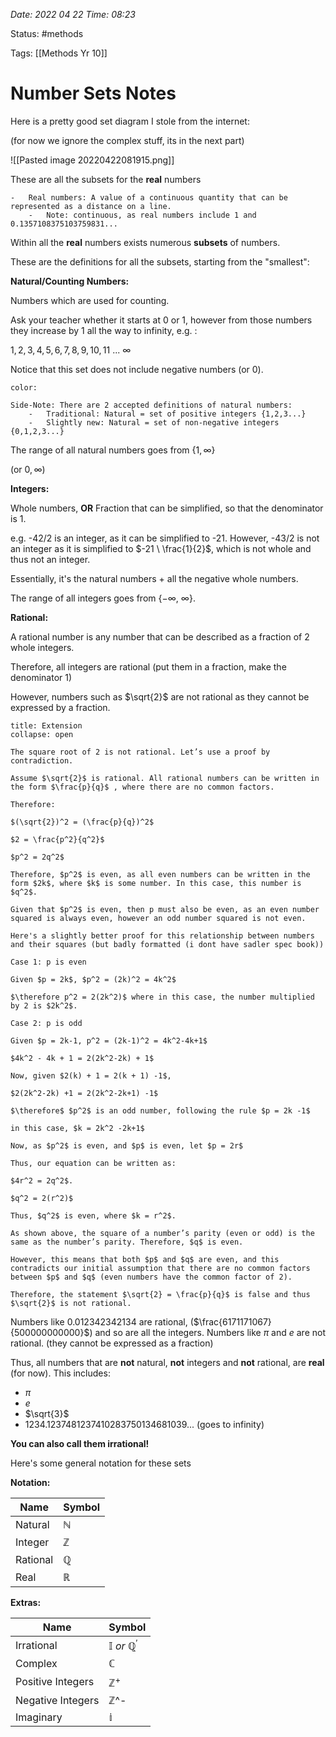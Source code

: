 
*Date: 2022 04 22 Time: 08:23*

Status: #methods

Tags: [[Methods Yr 10]]

# Number Sets Notes

Here is a pretty good set diagram I stole from the internet:

(for now we ignore the complex stuff, its in the next part)

![[Pasted image 20220422081915.png]]

These are all the subsets for the **real** numbers

```ad-note
-   Real numbers: A value of a continuous quantity that can be represented as a distance on a line.
    -   Note: continuous, as real numbers include 1 and 0.1357108375103759831...

```

Within all the **real** numbers exists numerous **subsets** of numbers.

These are the definitions for all the subsets, starting from the "smallest":

**Natural/Counting Numbers:**

Numbers which are used for counting.

Ask your teacher whether it starts at 0 or 1, however from those numbers they increase by 1 all the way to infinity, e.g. :

$1, 2,3,4,5,6,7,8,9,10,11 \ ... \ \infty$

Notice that this set does not include negative numbers (or 0).

```ad-note
color: 

Side-Note: There are 2 accepted definitions of natural numbers:
    -   Traditional: Natural = set of positive integers {1,2,3...}
    -   Slightly new: Natural = set of non-negative integers {0,1,2,3...}
```

The range of all natural numbers goes from {$1, \infty$}

(or $0, \infty$)

**Integers:**

Whole numbers, **OR**
Fraction that can be simplified, so that the denominator is 1.

e.g. -42/2 is an integer, as it can be simplified to -21. However, -43/2 is not an integer as it is simplified to $-21 \ \frac{1}{2}$, which is not whole and thus not an integer.

Essentially, it's the natural numbers + all the negative whole numbers.

The range of all integers goes from {$-\infty , \ \infty$}.

**Rational:**

A rational number is any number that can be described as a fraction of 2 whole integers.

Therefore, all integers are rational (put them in a fraction, make the denominator 1)

However, numbers such as $\sqrt{2}$ are not rational as they cannot be expressed by a fraction.

```ad-seealso
title: Extension
collapse: open

The square root of 2 is not rational. Let’s use a proof by contradiction.

Assume $\sqrt{2}$ is rational. All rational numbers can be written in the form $\frac{p}{q}$ , where there are no common factors.

Therefore:

$(\sqrt{2})^2 = (\frac{p}{q})^2$

$2 = \frac{p^2}{q^2}$

$p^2 = 2q^2$

Therefore, $p^2$ is even, as all even numbers can be written in the form $2k$, where $k$ is some number. In this case, this number is $q^2$.

Given that $p^2$ is even, then p must also be even, as an even number squared is always even, however an odd number squared is not even.

Here's a slightly better proof for this relationship between numbers and their squares (but badly formatted (i dont have sadler spec book))

Case 1: p is even

Given $p = 2k$, $p^2 = (2k)^2 = 4k^2$

$\therefore p^2 = 2(2k^2)$ where in this case, the number multiplied by 2 is $2k^2$.

Case 2: p is odd

Given $p = 2k-1, p^2 = (2k-1)^2 = 4k^2-4k+1$

$4k^2 - 4k + 1 = 2(2k^2-2k) + 1$

Now, given $2(k) + 1 = 2(k + 1) -1$,

$2(2k^2-2k) +1 = 2(2k^2-2k+1) -1$

$\therefore$ $p^2$ is an odd number, following the rule $p = 2k -1$

in this case, $k = 2k^2 -2k+1$

Now, as $p^2$ is even, and $p$ is even, let $p = 2r$

Thus, our equation can be written as:

$4r^2 = 2q^2$.

$q^2 = 2(r^2)$

Thus, $q^2$ is even, where $k = r^2$.

As shown above, the square of a number’s parity (even or odd) is the same as the number’s parity. Therefore, $q$ is even.

However, this means that both $p$ and $q$ are even, and this contradicts our initial assumption that there are no common factors between $p$ and $q$ (even numbers have the common factor of 2).

Therefore, the statement $\sqrt{2} = \frac{p}{q}$ is false and thus $\sqrt{2}$ is not rational.
```

Numbers like 0.012342342134 are rational, ($\frac{6171171067}{500000000000}$) and so are all the integers. Numbers like $\pi$ and $e$ are not rational. (they cannot be expressed as a fraction)

Thus, all numbers that are **not** natural, **not** integers and **not** rational, are **real** (for now). This includes:
-   $\pi$
-   $e$
-   $\sqrt{3}$
-   1234.1237481237410283750134681039... (goes to infinity)

**You can also call them irrational!**

Here's some general notation for these sets

**Notation:**

| Name     | Symbol |
| -------- | ------ |
| Natural  | $\mathbb{N}$ |
| Integer  | $\mathbb{Z}$ |
| Rational |   $\mathbb{Q}$   |
| Real   |     $\mathbb{R}$   |

**Extras:**

| Name              | Symbol |
| ----------------- | ------ |
| Irrational        |   $\mathbb{I} \ or \ \mathbb{Q}^{'}$     |
| Complex           |   $\mathbb{C}$    |
| Positive Integers |    $\mathbb{Z}^+$    |
| Negative Integers |    $\mathbb{Z}$^-    |
| Imaginary   |   $\mathbb{i}$     |
